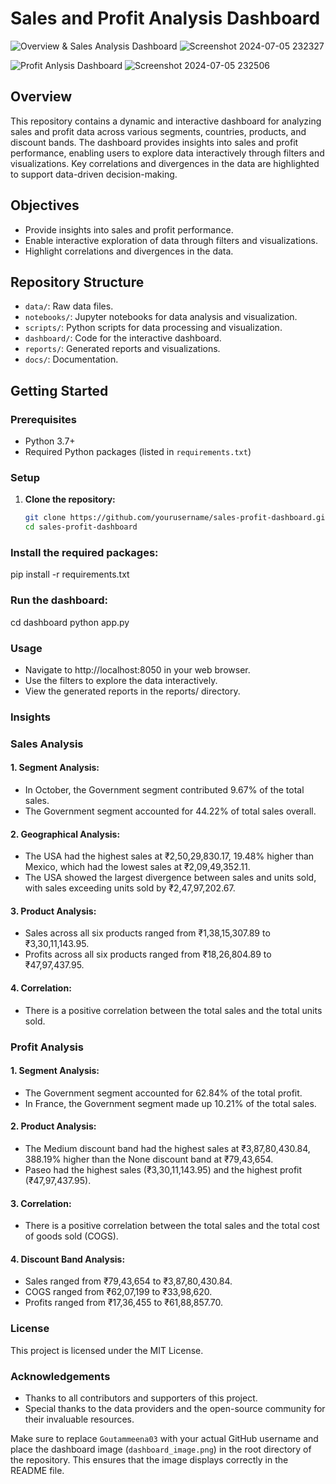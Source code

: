 # Sales and Profit Analysis Dashboard

![Overview & Sales Analysis Dashboard](dashboard_image.png)
![Screenshot 2024-07-05 232327](https://github.com/Goutammeena03/PowerBi_Dashboards/assets/125290702/e7c7d4bc-e98f-40b8-95b9-01535cb0b4fb)

![Profit Anlysis Dashboard](dashboard_image.png)
![Screenshot 2024-07-05 232506](https://github.com/Goutammeena03/PowerBi_Dashboards/assets/125290702/c0df2922-c917-4a50-b708-efb5f5f71b5f)


## Overview

This repository contains a dynamic and interactive dashboard for analyzing sales and profit data across various segments, countries, products, and discount bands. The dashboard provides insights into sales and profit performance, enabling users to explore data interactively through filters and visualizations. Key correlations and divergences in the data are highlighted to support data-driven decision-making.

## Objectives

- Provide insights into sales and profit performance.
- Enable interactive exploration of data through filters and visualizations.
- Highlight correlations and divergences in the data.

## Repository Structure

- `data/`: Raw data files.
- `notebooks/`: Jupyter notebooks for data analysis and visualization.
- `scripts/`: Python scripts for data processing and visualization.
- `dashboard/`: Code for the interactive dashboard.
- `reports/`: Generated reports and visualizations.
- `docs/`: Documentation.

## Getting Started

### Prerequisites

- Python 3.7+
- Required Python packages (listed in `requirements.txt`)

### Setup

1. **Clone the repository:**
   ```sh
   git clone https://github.com/yourusername/sales-profit-dashboard.git
   cd sales-profit-dashboard
### Install the required packages:

pip install -r requirements.txt
### Run the dashboard:
cd dashboard
python app.py
### Usage
- Navigate to http://localhost:8050 in your web browser.
- Use the filters to explore the data interactively.
- View the generated reports in the reports/ directory.
### Insights
### Sales Analysis
#### 1. Segment Analysis:

- In October, the Government segment contributed 9.67% of the total sales.
- The Government segment accounted for 44.22% of total sales overall.
#### 2. Geographical Analysis:

- The USA had the highest sales at ₹2,50,29,830.17, 19.48% higher than Mexico, which had the lowest sales at ₹2,09,49,352.11.
- The USA showed the largest divergence between sales and units sold, with sales exceeding units sold by ₹2,47,97,202.67.
#### 3. Product Analysis:

- Sales across all six products ranged from ₹1,38,15,307.89 to ₹3,30,11,143.95.
- Profits across all six products ranged from ₹18,26,804.89 to ₹47,97,437.95.
#### 4. Correlation:

- There is a positive correlation between the total sales and the total units sold.
### Profit Analysis
#### 1. Segment Analysis:

- The Government segment accounted for 62.84% of the total profit.
- In France, the Government segment made up 10.21% of the total sales.
#### 2. Product Analysis:

- The Medium discount band had the highest sales at ₹3,87,80,430.84, 388.19% higher than the None discount band at ₹79,43,654.
- Paseo had the highest sales (₹3,30,11,143.95) and the highest profit (₹47,97,437.95).
#### 3. Correlation:

- There is a positive correlation between the total sales and the total cost of goods sold (COGS).
#### 4. Discount Band Analysis:

- Sales ranged from ₹79,43,654 to ₹3,87,80,430.84.
- COGS ranged from ₹62,07,199 to ₹33,98,620.
- Profits ranged from ₹17,36,455 to ₹61,88,857.70.
### License
This project is licensed under the MIT License.

### Acknowledgements
- Thanks to all contributors and supporters of this project.
- Special thanks to the data providers and the open-source community for their invaluable resources.

Make sure to replace `Goutammeena03` with your actual GitHub username and place the dashboard image (`dashboard_image.png`) in the root directory of the repository. This ensures that the image displays correctly in the README file.




